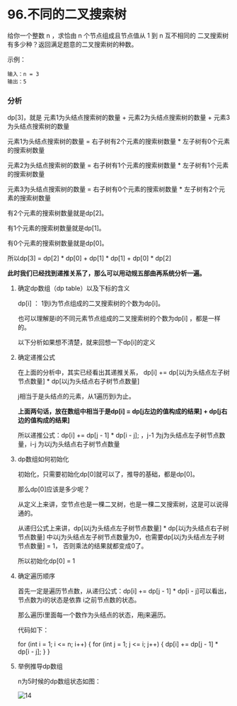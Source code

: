 # 96.不同的二叉搜索树
给你一个整数 n ，求恰由 n 个节点组成且节点值从 1 到 n 互不相同的 二叉搜索树 有多少种？返回满足题意的二叉搜索树的种数。

示例：

    输入：n = 3
    输出：5
    
### 分析

dp[3]，就是 元素1为头结点搜索树的数量 + 元素2为头结点搜索树的数量 + 元素3为头结点搜索树的数量

元素1为头结点搜索树的数量 = 右子树有2个元素的搜索树数量 * 左子树有0个元素的搜索树数量

元素2为头结点搜索树的数量 = 右子树有1个元素的搜索树数量 * 左子树有1个元素的搜索树数量

元素3为头结点搜索树的数量 = 右子树有0个元素的搜索树数量 * 左子树有2个元素的搜索树数量

有2个元素的搜索树数量就是dp[2]。

有1个元素的搜索树数量就是dp[1]。

有0个元素的搜索树数量就是dp[0]。

所以dp[3] = dp[2] * dp[0] + dp[1] * dp[1] + dp[0] * dp[2]

**此时我们已经找到递推关系了，那么可以用动规五部曲再系统分析一遍。**

1. 确定dp数组（dp table）以及下标的含义

    dp[i] ： 1到i为节点组成的二叉搜索树的个数为dp[i]。

    也可以理解是i的不同元素节点组成的二叉搜索树的个数为dp[i] ，都是一样的。

    以下分析如果想不清楚，就来回想一下dp[i]的定义

2. 确定递推公式

    在上面的分析中，其实已经看出其递推关系， dp[i] += dp[以j为头结点左子树节点数量] * dp[以j为头结点右子树节点数量]

    j相当于是头结点的元素，从1遍历到i为止。
    
    **上面两句话，放在数组中相当于是dp[i] = dp[j左边的值构成的结果] + dp[j右边的值构成的结果]**

    所以递推公式：dp[i] += dp[j - 1] * dp[i - j]; ，j-1 为j为头结点左子树节点数量，i-j 为以j为头结点右子树节点数量

3. dp数组如何初始化

    初始化，只需要初始化dp[0]就可以了，推导的基础，都是dp[0]。

    那么dp[0]应该是多少呢？

    从定义上来讲，空节点也是一棵二叉树，也是一棵二叉搜索树，这是可以说得通的。

    从递归公式上来讲，dp[以j为头结点左子树节点数量] * dp[以j为头结点右子树节点数量] 中以j为头结点左子树节点数量为0，也需要dp[以j为头结点左子树节点数量] = 1， 否则乘法的结果就都变成0了。

    所以初始化dp[0] = 1

4. 确定遍历顺序

    首先一定是遍历节点数，从递归公式：dp[i] += dp[j - 1] * dp[i - j]可以看出，节点数为i的状态是依靠 i之前节点数的状态。

    那么遍历i里面每一个数作为头结点的状态，用j来遍历。

    代码如下：

      for (int i = 1; i <= n; i++) {
          for (int j = 1; j <= i; j++) {
              dp[i] += dp[j - 1] * dp[i - j];
          }
      }
      
5. 举例推导dp数组

    n为5时候的dp数组状态如图：
    
    ![14](https://github.com/CamWu-cyber/leetcode/blob/master/%E5%8A%A8%E6%80%81%E8%A7%84%E5%88%92/14.png)
